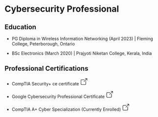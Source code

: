 # Cybersecurity Professional

## Education
- PG Diploma in Wireless Information Networking (April 2023)   |   Fleming College, Peterborough, Ontario

- BSc Electronics (March 2020)   |   Prajyoti Niketan College, Kerala, India

## Professional Certifications
- CompTIA Security+ ce certificate [<img src="/assets/img/newtab.png" width='25'/>](https://drive.google.com/file/d/1aXvH93EPhX6rQyEIiB7YP4amxlukNDKb/view?usp=sharing)
  
- Google Cybersecurity Professional Certificate [<img src="/assets/img/newtab.png" width='25'/>](https://drive.google.com/file/d/1y4gSwr5WPsqmgtrhMz9Qry6YRhETzGeh/view?usp=sharing)
  
- CompTIA A+ Cyber Specialization (Currently Enrolled) [<img src="/assets/img/newtab.png" width='25'/>](https://drive.google.com/file/d/1aXvH93EPhX6rQyEIiB7YP4amxlukNDKb/view?usp=sharing)




